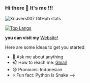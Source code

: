 ### Hi there 👋 It's me !!!

![Xnuvers007 GitHub stats](https://github-readme-stats.vercel.app/api?username=xnuvers007&show_icons=true&theme=dark)

[![Top Langs](https://github-readme-stats.vercel.app/api/top-langs/?username=Xnuvers007&langs_count=8)](https://github.com/anuraghazra/github-readme-stats)

**you can visit my** [Website!](https://mykingbee.blogspot.com/)

Here are some ideas to get you started:

- 💬 Ask me about anything
- 📫 How to reach me: [Gmail](mailto:xnuversh1kar4@gmail.com)
- 😄 Pronouns: Indonesian
- ⚡ Fun fact: Python Is Snake
-->
